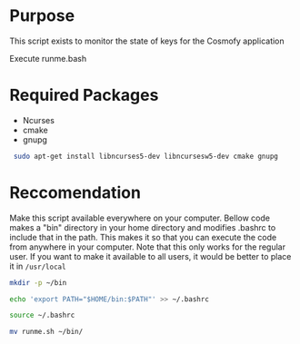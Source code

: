 # Purpose

This script exists to monitor the state of keys for the Cosmofy application

Execute runme.bash

# Required Packages

* Ncurses
* cmake
* gnupg

```bash
 sudo apt-get install libncurses5-dev libncursesw5-dev cmake gnupg
```

# Reccomendation

Make this script available everywhere on your computer. Bellow code makes a "bin" directory in your home directory and modifies .bashrc to include that in the path. This makes it so that you can execute the code from anywhere in your computer. Note that this only works for the regular user. If you want to make it available to all users, it would be better to place it in ``/usr/local``

```bash
mkdir -p ~/bin

echo 'export PATH="$HOME/bin:$PATH"' >> ~/.bashrc

source ~/.bashrc

mv runme.sh ~/bin/
```
